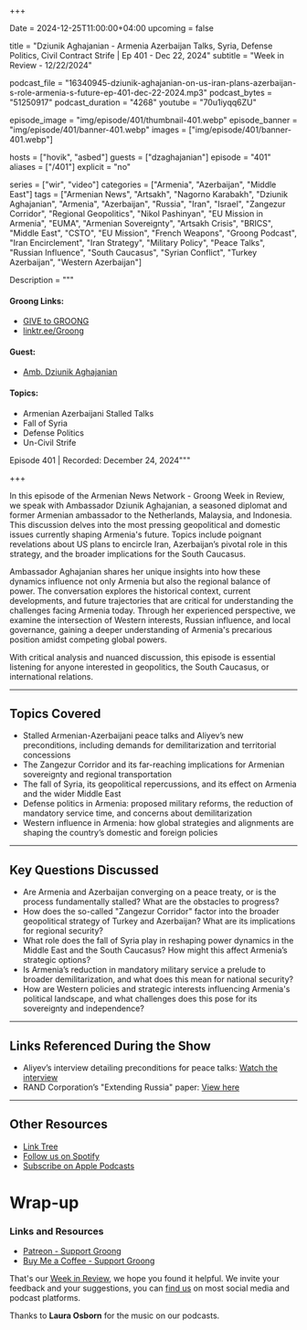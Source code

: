 +++

Date = 2024-12-25T11:00:00+04:00
upcoming = false

title = "Dziunik Aghajanian - Armenia Azerbaijan Talks, Syria, Defense Politics, Civil Contract Strife | Ep 401 - Dec 22, 2024"
subtitle = "Week in Review - 12/22/2024"

podcast_file = "16340945-dziunik-aghajanian-on-us-iran-plans-azerbaijan-s-role-armenia-s-future-ep-401-dec-22-2024.mp3"
podcast_bytes = "51250917"
podcast_duration = "4268"
youtube = "70u1iyqq6ZU"

episode_image = "img/episode/401/thumbnail-401.webp"
episode_banner = "img/episode/401/banner-401.webp"
images = ["img/episode/401/banner-401.webp"]

hosts = ["hovik", "asbed"]
guests = ["dzaghajanian"]
episode = "401"
aliases = ["/401"]
explicit = "no"

series = ["wir", "video"]
categories = ["Armenia", "Azerbaijan", "Middle East"]
tags = ["Armenian News", "Artsakh", "Nagorno Karabakh", "Dziunik Aghajanian", "Armenia", "Azerbaijan", "Russia", "Iran", "Israel", "Zangezur Corridor", "Regional Geopolitics", "Nikol Pashinyan", "EU Mission in Armenia", "EUMA", "Armenian Sovereignty", "Artsakh Crisis", "BRICS", "Middle East", "CSTO", "EU Mission", "French Weapons", "Groong Podcast", "Iran Encirclement", "Iran Strategy", "Military Policy", "Peace Talks", "Russian Influence", "South Caucasus", "Syrian Conflict", "Turkey Azerbaijan", "Western Azerbaijan"]

Description = """

#### Groong Links:
* [GIVE to GROONG](https://podcasts.groong.org/donate)
* [linktr.ee/Groong](https://linktr.ee/groong)

#### Guest:
  * [Amb. Dziunik Aghajanian](/guest/dzaghajanian)

#### Topics:
* Armenian Azerbaijani Stalled Talks
* Fall of Syria
* Defense Politics
* Un-Civil Strife

Episode 401 | Recorded: December 24, 2024"""

+++

In this episode of the Armenian News Network - Groong Week in Review, we speak with Ambassador Dziunik Aghajanian, a seasoned diplomat and former Armenian ambassador to the Netherlands, Malaysia, and Indonesia. This discussion delves into the most pressing geopolitical and domestic issues currently shaping Armenia's future. Topics include poignant revelations about US plans to encircle Iran, Azerbaijan’s pivotal role in this strategy, and the broader implications for the South Caucasus. 

Ambassador Aghajanian shares her unique insights into how these dynamics influence not only Armenia but also the regional balance of power. The conversation explores the historical context, current developments, and future trajectories that are critical for understanding the challenges facing Armenia today. Through her experienced perspective, we examine the intersection of Western interests, Russian influence, and local governance, gaining a deeper understanding of Armenia's precarious position amidst competing global powers. 

With critical analysis and nuanced discussion, this episode is essential listening for anyone interested in geopolitics, the South Caucasus, or international relations.

---

## **Topics Covered**

- Stalled Armenian-Azerbaijani peace talks and Aliyev’s new preconditions, including demands for demilitarization and territorial concessions
- The Zangezur Corridor and its far-reaching implications for Armenian sovereignty and regional transportation
- The fall of Syria, its geopolitical repercussions, and its effect on Armenia and the wider Middle East
- Defense politics in Armenia: proposed military reforms, the reduction of mandatory service time, and concerns about demilitarization
- Western influence in Armenia: how global strategies and alignments are shaping the country’s domestic and foreign policies

---

## **Key Questions Discussed**

- Are Armenia and Azerbaijan converging on a peace treaty, or is the process fundamentally stalled? What are the obstacles to progress?
- How does the so-called "Zangezur Corridor" factor into the broader geopolitical strategy of Turkey and Azerbaijan? What are its implications for regional security?
- What role does the fall of Syria play in reshaping power dynamics in the Middle East and the South Caucasus? How might this affect Armenia’s strategic options?
- Is Armenia’s reduction in mandatory military service a prelude to broader demilitarization, and what does this mean for national security?
- How are Western policies and strategic interests influencing Armenia's political landscape, and what challenges does this pose for its sovereignty and independence?

---

## **Links Referenced During the Show**

- Aliyev’s interview detailing preconditions for peace talks: [Watch the interview](https://youtu.be/WuXZhdu8IiQ?si=i2HXdGAE96nn-CHG)  
- RAND Corporation’s "Extending Russia" paper: [View here](https://www.rand.org/pubs/research_briefs/RB10014.html)  

---

## **Other Resources**

- [Link Tree](https://linktr.ee/groong)  
- [Follow us on Spotify](https://spotify.com)  
- [Subscribe on Apple Podcasts](https://apple.com/podcasts)

# Wrap-up

### **Links and Resources**

* [Patreon - Support Groong](https://www.patreon.com/ann_groong)
* [Buy Me a Coffee - Support Groong](https://www.buymeacoffee.com/groong)

That's our [Week in Review](https://podcasts.groong.org/), we hope you found it helpful. We invite your feedback and your suggestions, you can [find us](https://linktr.ee/groong) on most social media and podcast platforms.

Thanks to __Laura Osborn__ for the music on our podcasts.


